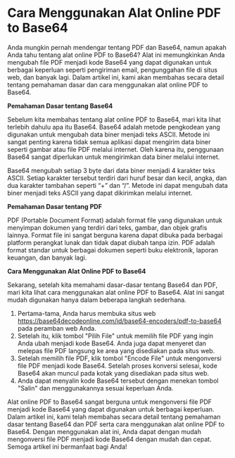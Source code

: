 Cara Menggunakan Alat Online PDF to Base64
==========================================

Anda mungkin pernah mendengar tentang PDF dan Base64, namun apakah Anda tahu tentang alat online PDF to Base64? Alat ini memungkinkan Anda mengubah file PDF menjadi kode Base64 yang dapat digunakan untuk berbagai keperluan seperti pengiriman email, pengunggahan file di situs web, dan banyak lagi. Dalam artikel ini, kami akan membahas secara detail tentang pemahaman dasar dan cara menggunakan alat online PDF to Base64.

**Pemahaman Dasar tentang Base64**

Sebelum kita membahas tentang alat online PDF to Base64, mari kita lihat terlebih dahulu apa itu Base64. Base64 adalah metode pengkodean yang digunakan untuk mengubah data biner menjadi teks ASCII. Metode ini sangat penting karena tidak semua aplikasi dapat mengirim data biner seperti gambar atau file PDF melalui internet. Oleh karena itu, penggunaan Base64 sangat diperlukan untuk mengirimkan data biner melalui internet.

Base64 mengubah setiap 3 byte dari data biner menjadi 4 karakter teks ASCII. Setiap karakter tersebut terdiri dari huruf besar dan kecil, angka, dan dua karakter tambahan seperti “+” dan “/”. Metode ini dapat mengubah data biner menjadi teks ASCII yang dapat dikirimkan melalui internet.

**Pemahaman Dasar tentang PDF**

PDF (Portable Document Format) adalah format file yang digunakan untuk menyimpan dokumen yang terdiri dari teks, gambar, dan objek grafis lainnya. Format file ini sangat berguna karena dapat dibuka pada berbagai platform perangkat lunak dan tidak dapat diubah tanpa izin. PDF adalah format standar untuk berbagai dokumen seperti buku elektronik, laporan keuangan, dan banyak lagi.

**Cara Menggunakan Alat Online PDF to Base64**

Sekarang, setelah kita memahami dasar-dasar tentang Base64 dan PDF, mari kita lihat cara menggunakan alat online PDF to Base64. Alat ini sangat mudah digunakan hanya dalam beberapa langkah sederhana.

1. Pertama-tama, Anda harus membuka situs web <https://base64decodeonline.com/id/base64-encoders/pdf-to-base64> pada peramban web Anda.
2. Setelah itu, klik tombol "Pilih File" untuk memilih file PDF yang ingin Anda ubah menjadi kode Base64. Anda juga dapat menyeret dan melepas file PDF langsung ke area yang disediakan pada situs web.
3. Setelah memilih file PDF, klik tombol "Encode File" untuk mengonversi file PDF menjadi kode Base64. Setelah proses konversi selesai, kode Base64 akan muncul pada kotak yang disediakan pada situs web.
4. Anda dapat menyalin kode Base64 tersebut dengan menekan tombol "Salin" dan menggunakannya sesuai keperluan Anda.

Alat online PDF to Base64 sangat berguna untuk mengonversi file PDF menjadi kode Base64 yang dapat digunakan untuk berbagai keperluan. Dalam artikel ini, kami telah membahas secara detail tentang pemahaman dasar tentang Base64 dan PDF serta cara menggunakan alat online PDF to Base64. Dengan menggunakan alat ini, Anda dapat dengan mudah mengonversi file PDF menjadi kode Base64 dengan mudah dan cepat. Semoga artikel ini bermanfaat bagi Anda!
